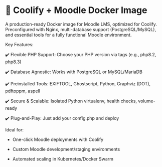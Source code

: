 # 🚀 Coolify + Moodle Docker Image

A production-ready Docker image for Moodle LMS, optimized for Coolify. Preconfigured with Nginx, multi-database support (PostgreSQL/MySQL), and essential tools for a fully functional Moodle environment.

Key Features:

✔️ Flexible PHP Support: Choose your PHP version via tags (e.g., php8.2, php8.3)

✔️ Database Agnostic: Works with PostgreSQL or MySQL/MariaDB

✔️ Preinstalled Tools: EXIFTOOL, Ghostscript, Python, Graphviz (DOT), pdftoppm, aspell

✔️ Secure & Scalable: Isolated Python virtualenv, health checks, volume-ready

✔️ Plug-and-Play: Just add your config.php and deploy

Ideal for:

- One-click Moodle deployments with Coolify

- Custom Moodle development/staging environments

- Automated scaling in Kubernetes/Docker Swarm

